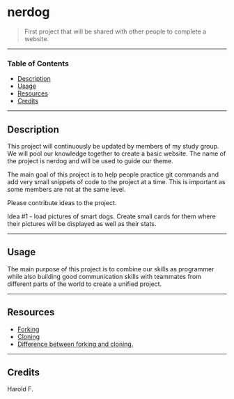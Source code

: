# nerdog
> First project that will be shared with other people to complete a website.
___

### Table of Contents

- [Description](#description)
- [Usage](#usage)
- [Resources](#resources)
- [Credits](#credits)

___
## Description

This project will continuously be updated by members of my study group. We will pool our knowledge together to create a basic website. The name of the project is nerdog and will be used to guide our theme.

The main goal of this project is to help people practice git commands and add very small snippets of code to the project at a time. This is important as some members are not at the same level.

Please contribute ideas to the project.

Idea #1 - load pictures of smart dogs. Create small cards for them where their pictures will be displayed as well as their stats.

___

## Usage

The main purpose of this project is to combine our skills as programmer while also building good communication skills with teammates from different parts of the world to create a unified project.

___

## Resources

- <a href="https://docs.github.com/en/github/getting-started-with-github/fork-a-repo">Forking</a>
- <a href="https://docs.github.com/en/github/creating-cloning-and-archiving-repositories/cloning-a-repository">Cloning</a>
- <a href="https://github.community/t/the-difference-between-forking-and-cloning-a-repository/10189"> Difference between forking and cloning.</a>

___

## Credits
Harold F.
